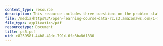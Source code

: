 ```yaml
---
content_type: resource
description: This resource includes three questions on the problem statements given.
file: /media/https%3A/open-learning-course-data-rc.s3.amazonaws.com/1-72-groundwater-hydrology-fall-2005/c825958f44b842dc791d6fc3ba8d1830_ps5.pdf
file_type: application/pdf
resourcetype: Document
title: ps5.pdf
uid: c825958f-44b8-42dc-791d-6fc3ba8d1830
---
```

